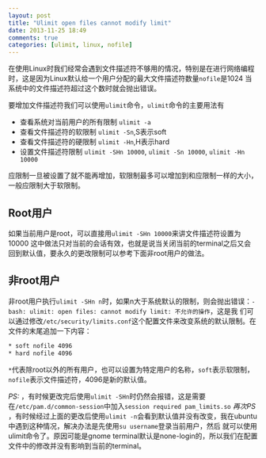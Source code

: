 ```yaml
---
layout: post
title: "Ulimit open files cannot modify limit"
date: 2013-11-25 18:49
comments: true
categories: [ulimit, linux, nofile] 
---
```


在使用Linux时我们经常会遇到文件描述符不够用的情况，特别是在进行网络编程时，这是因为Linux默认给一个用户分配的最大文件描述符数量`nofile`是1024
当系统中的文件描述符超过这个数时就会抛出错误。
<!-- more -->

要增加文件描述符我们可以使用`ulimit`命令，`ulimit`命令的主要用法有
* 查看系统对当前用户的所有限制 `ulimit -a`
* 查看文件描述符的软限制 `ulimit -Sn`,S表示soft
* 查看文件描述符的硬限制 `ulimit -Hn`,H表示hard
* 设置文件描述符限制 `ulimit -SHn 10000`, `ulimit -Sn 10000`, `ulimit -Hn 10000`

应限制一旦被设置了就不能再增加，软限制最多可以增加到和应限制一样的大小，一般应限制大于软限制。

## Root用户

如果当前用户是root，可以直接用`ulimit -SHn 10000`来讲文件描述符设置为10000
这中做法只对当前的会话有效，也就是说当关闭当前的terminal之后又会回到默认值，要永久的更改限制可以参考下面非root用户的做法。

## 非root用户

非root用户执行`ulimit -SHn n`时，如果n大于系统默认的限制，则会抛出错误：`-bash: ulimit: open files: cannot modify limit: 不允许的操作`，这是我
们可以通过修改`/etc/security/limits.conf`这个配置文件来改变系统的默认限制。在文件的末尾追加一下内容：

```sh
* soft nofile 4096
* hard nofile 4096
```

`*`代表除root以外的所有用户，也可以设置为特定用户的名称，`soft`表示软限制，`nofile`表示文件描述符，4096是新的默认值。

*PS:* ，有时候更改完后使用`ulimit -SHn`时仍然会报错，这是需要在`/etc/pam.d/common-session`中加入`session required pam_limits.so`
*再次PS* ，有时候经过上面的更改后使用`ulimit -n`会看到默认值并没有改变，我在ubuntu中遇到这种情况，解决办法是先使用`su username`登录当前用户，然后
就可以使用ulimit命令了。原因可能是gnome terminal默认是none-login的，所以我们在配置文件中的修改并没有影响到当前的terminal。
